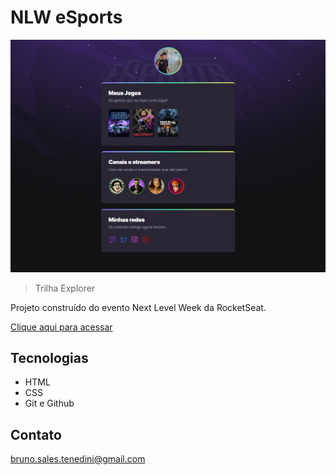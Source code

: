 # NLW eSports 

![preview](./.github/preview.png)

> Trilha Explorer

Projeto construído do evento Next Level Week da RocketSeat.

[Clique aqui para acessar](https://brunotenedini.github.io/Jogos-Que-Gosto-NLW)

## Tecnologias 

- HTML
- CSS
- Git e Github

## Contato

bruno.sales.tenedini@gmail.com
